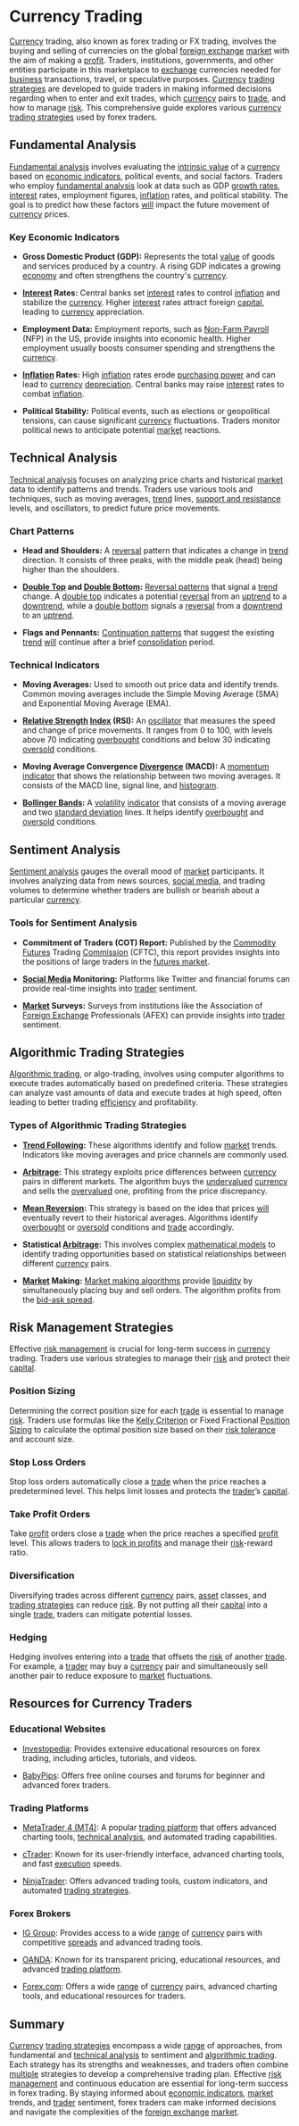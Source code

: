 # Currency Trading

[Currency](../c/currency.md) trading, also known as forex trading or FX trading, involves the buying and selling of currencies on the global [foreign exchange](../f/foreign_exchange.md) [market](../m/market.md) with the aim of making a [profit](../p/profit.md). Traders, institutions, governments, and other entities participate in this marketplace to [exchange](../e/exchange.md) currencies needed for [business](../b/business.md) transactions, travel, or speculative purposes. [Currency](../c/currency.md) [trading strategies](../t/trading_strategies.md) are developed to guide traders in making informed decisions regarding when to enter and exit trades, which [currency](../c/currency.md) pairs to [trade](../t/trade.md), and how to manage [risk](../r/risk.md). This comprehensive guide explores various [currency](../c/currency.md) [trading strategies](../t/trading_strategies.md) used by forex traders.

## Fundamental Analysis

[Fundamental analysis](../f/fundamental_analysis.md) involves evaluating the [intrinsic value](../i/intrinsic_value.md) of a [currency](../c/currency.md) based on [economic indicators](../e/economic_indicators.md), political events, and social factors. Traders who employ [fundamental analysis](../f/fundamental_analysis.md) look at data such as GDP [growth rates](../g/growth_rates_in_trading.md), [interest](../i/interest.md) rates, employment figures, [inflation](../i/inflation.md) rates, and political stability. The goal is to predict how these factors [will](../w/will.md) impact the future movement of [currency](../c/currency.md) prices.

### Key Economic Indicators

- **Gross Domestic Product (GDP):** Represents the total [value](../v/value.md) of goods and services produced by a country. A rising GDP indicates a growing [economy](../e/economy.md) and often strengthens the country's [currency](../c/currency.md).

- **[Interest](../i/interest.md) Rates:** Central banks set [interest](../i/interest.md) rates to control [inflation](../i/inflation.md) and stabilize the [currency](../c/currency.md). Higher [interest](../i/interest.md) rates attract foreign [capital](../c/capital.md), leading to [currency](../c/currency.md) appreciation.

- **Employment Data:** Employment reports, such as [Non-Farm Payroll](../n/non-farm_payroll.md) (NFP) in the US, provide insights into economic health. Higher employment usually boosts consumer spending and strengthens the [currency](../c/currency.md).

- **[Inflation](../i/inflation.md) Rates:** High [inflation](../i/inflation.md) rates erode [purchasing power](../p/purchasing_power.md) and can lead to [currency](../c/currency.md) [depreciation](../d/depreciation.md). Central banks may raise [interest](../i/interest.md) rates to combat [inflation](../i/inflation.md).

- **Political Stability:** Political events, such as elections or geopolitical tensions, can cause significant [currency](../c/currency.md) fluctuations. Traders monitor political news to anticipate potential [market](../m/market.md) reactions.

## Technical Analysis

[Technical analysis](../t/technical_analysis.md) focuses on analyzing price charts and historical [market](../m/market.md) data to identify patterns and trends. Traders use various tools and techniques, such as moving averages, [trend](../t/trend.md) lines, [support and resistance](../s/support_and_resistance.md) levels, and oscillators, to predict future price movements.

### Chart Patterns

- **Head and Shoulders:** A [reversal](../r/reversal.md) pattern that indicates a change in [trend](../t/trend.md) direction. It consists of three peaks, with the middle peak (head) being higher than the shoulders.

- **[Double Top](../d/double_top.md) and [Double Bottom](../d/double_bottom.md):** [Reversal patterns](../r/reversal_patterns.md) that signal a [trend](../t/trend.md) change. A [double top](../d/double_top.md) indicates a potential [reversal](../r/reversal.md) from an [uptrend](../u/uptrend.md) to a [downtrend](../d/downtrend.md), while a [double bottom](../d/double_bottom.md) signals a [reversal](../r/reversal.md) from a [downtrend](../d/downtrend.md) to an [uptrend](../u/uptrend.md).

- **Flags and Pennants:** [Continuation patterns](../c/continuation_patterns.md) that suggest the existing [trend](../t/trend.md) [will](../w/will.md) continue after a brief [consolidation](../c/consolidation.md) period.

### Technical Indicators

- **Moving Averages:** Used to smooth out price data and identify trends. Common moving averages include the Simple Moving Average (SMA) and Exponential Moving Average (EMA).

- **[Relative Strength](../r/relative_strength.md) [Index](../i/index_instrument.md) (RSI):** An [oscillator](../o/oscillator.md) that measures the speed and change of price movements. It ranges from 0 to 100, with levels above 70 indicating [overbought](../o/overbought.md) conditions and below 30 indicating [oversold](../o/oversold.md) conditions.

- **Moving Average Convergence [Divergence](../d/divergence.md) (MACD):** A [momentum](../m/momentum.md) [indicator](../i/indicator.md) that shows the relationship between two moving averages. It consists of the MACD line, signal line, and [histogram](../h/histogram.md).

- **[Bollinger Bands](../b/bollinger_bands.md):** A [volatility](../v/volatility.md) [indicator](../i/indicator.md) that consists of a moving average and two [standard deviation](../s/standard_deviation.md) lines. It helps identify [overbought](../o/overbought.md) and [oversold](../o/oversold.md) conditions.

## Sentiment Analysis

[Sentiment analysis](../s/sentiment_analysis.md) gauges the overall mood of [market](../m/market.md) participants. It involves analyzing data from news sources, [social media](../s/social_media.md), and trading volumes to determine whether traders are bullish or bearish about a particular [currency](../c/currency.md).

### Tools for Sentiment Analysis

- **Commitment of Traders (COT) Report:** Published by the [Commodity Futures](../c/commodity_futures.md) Trading [Commission](../c/commission.md) (CFTC), this report provides insights into the positions of large traders in the [futures market](../f/futures_market.md).

- **[Social Media](../s/social_media.md) Monitoring:** Platforms like Twitter and financial forums can provide real-time insights into [trader](../t/trader.md) sentiment.

- **[Market](../m/market.md) Surveys:** Surveys from institutions like the Association of [Foreign Exchange](../f/foreign_exchange.md) Professionals (AFEX) can provide insights into [trader](../t/trader.md) sentiment.

## Algorithmic Trading Strategies

[Algorithmic trading](../a/algorithmic_trading.md), or algo-trading, involves using computer algorithms to execute trades automatically based on predefined criteria. These strategies can analyze vast amounts of data and execute trades at high speed, often leading to better trading [efficiency](../e/efficiency.md) and profitability.

### Types of Algorithmic Trading Strategies

- **[Trend Following](../t/trend_following.md):** These algorithms identify and follow [market](../m/market.md) trends. Indicators like moving averages and price channels are commonly used.

- **[Arbitrage](../a/arbitrage.md):** This strategy exploits price differences between [currency](../c/currency.md) pairs in different markets. The algorithm buys the [undervalued](../u/undervalued.md) [currency](../c/currency.md) and sells the [overvalued](../o/overvalued.md) one, profiting from the price discrepancy.

- **[Mean Reversion](../m/mean_reversion.md):** This strategy is based on the idea that prices [will](../w/will.md) eventually revert to their historical averages. Algorithms identify [overbought](../o/overbought.md) or [oversold](../o/oversold.md) conditions and [trade](../t/trade.md) accordingly.

- **Statistical [Arbitrage](../a/arbitrage.md):** This involves complex [mathematical models](../m/mathematical_models_in_trading.md) to identify trading opportunities based on statistical relationships between different [currency](../c/currency.md) pairs.

- **[Market](../m/market.md) Making:** [Market making algorithms](../m/market_making_algorithms.md) provide [liquidity](../l/liquidity.md) by simultaneously placing buy and sell orders. The algorithm profits from the [bid-ask spread](../b/bid-ask_spread.md).

## Risk Management Strategies

Effective [risk management](../r/risk_management.md) is crucial for long-term success in [currency](../c/currency.md) trading. Traders use various strategies to manage their [risk](../r/risk.md) and protect their [capital](../c/capital.md).

### Position Sizing

Determining the correct position size for each [trade](../t/trade.md) is essential to manage [risk](../r/risk.md). Traders use formulas like the [Kelly Criterion](../k/kelly_criterion.md) or Fixed Fractional [Position Sizing](../p/position_sizing.md) to calculate the optimal position size based on their [risk tolerance](../r/risk_tolerance.md) and account size.

### Stop Loss Orders

Stop loss orders automatically close a [trade](../t/trade.md) when the price reaches a predetermined level. This helps limit losses and protects the [trader](../t/trader.md)’s [capital](../c/capital.md).

### Take Profit Orders

Take [profit](../p/profit.md) orders close a [trade](../t/trade.md) when the price reaches a specified [profit](../p/profit.md) level. This allows traders to [lock in profits](../l/lock_in_profits.md) and manage their [risk](../r/risk.md)-reward ratio.

### Diversification

Diversifying trades across different [currency](../c/currency.md) pairs, [asset](../a/asset.md) classes, and [trading strategies](../t/trading_strategies.md) can reduce [risk](../r/risk.md). By not putting all their [capital](../c/capital.md) into a single [trade](../t/trade.md), traders can mitigate potential losses.

### Hedging

Hedging involves entering into a [trade](../t/trade.md) that offsets the [risk](../r/risk.md) of another [trade](../t/trade.md). For example, a [trader](../t/trader.md) may buy a [currency](../c/currency.md) pair and simultaneously sell another pair to reduce exposure to [market](../m/market.md) fluctuations.

## Resources for Currency Traders

### Educational Websites

- [Investopedia](https://www.investopedia.com): Provides extensive educational resources on forex trading, including articles, tutorials, and videos.

- [BabyPips](https://www.babypips.com): Offers free online courses and forums for beginner and advanced forex traders.

### Trading Platforms

- [MetaTrader 4 (MT4)](https://www.metatrader4.com): A popular [trading platform](../t/trading_platform.md) that offers advanced charting tools, [technical analysis](../t/technical_analysis.md), and automated trading capabilities.

- [cTrader](https://ctrader.com): Known for its user-friendly interface, advanced charting tools, and fast [execution](../e/execution.md) speeds.

- [NinjaTrader](https://ninjatrader.com): Offers advanced trading tools, custom indicators, and automated [trading strategies](../t/trading_strategies.md).

### Forex Brokers

- [IG Group](https://www.ig.com): Provides access to a wide [range](../r/range.md) of [currency](../c/currency.md) pairs with competitive [spreads](../s/spreads.md) and advanced trading tools.

- [OANDA](https://www.oanda.com): Known for its transparent pricing, educational resources, and advanced [trading platform](../t/trading_platform.md).

- [Forex.com](https://www.forex.com): Offers a wide [range](../r/range.md) of [currency](../c/currency.md) pairs, advanced charting tools, and educational resources for traders.

## Summary

[Currency](../c/currency.md) [trading strategies](../t/trading_strategies.md) encompass a wide [range](../r/range.md) of approaches, from fundamental and [technical analysis](../t/technical_analysis.md) to sentiment and [algorithmic trading](../a/algorithmic_trading.md). Each strategy has its strengths and weaknesses, and traders often combine [multiple](../m/multiple.md) strategies to develop a comprehensive trading plan. Effective [risk management](../r/risk_management.md) and continuous education are essential for long-term success in forex trading. By staying informed about [economic indicators](../e/economic_indicators.md), [market](../m/market.md) trends, and [trader](../t/trader.md) sentiment, forex traders can make informed decisions and navigate the complexities of the [foreign exchange](../f/foreign_exchange.md) [market](../m/market.md).
